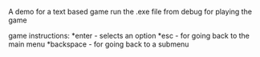 A demo for a text based game
run the .exe file from debug for playing the game

game instructions: 
*enter - selects an option
*esc - for going back to the main menu
*backspace - for going back to a submenu
